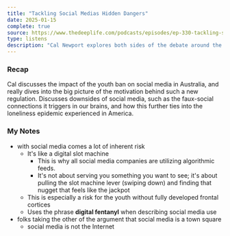 ```yaml
---
title: "Tackling Social Medias Hidden Dangers"
date: 2025-01-15
complete: true
source: https://www.thedeeplife.com/podcasts/episodes/ep-330-tackling-social-medias-hidden-dangers/
type: listens
description: "Cal Newport explores both sides of the debate around the dangers of social media"
---
```


### Recap

Cal discusses the impact of the youth ban on social media in Australia, and really dives into the big picture of the motivation behind such a new regulation. Discusses downsides of social media, such as the faux-social connections it triggers in our brains, and how this further ties into the loneliness epidemic experienced in America.

### My Notes

- with social media comes a lot of inherent risk
  - It's like a digital slot machine
    - This is why all social media companies are utilizing algorithmic feeds.
    - It's not about serving you something you want to see; it's about pulling the slot machine lever (swiping down) and finding that nugget that feels like the jackpot
  - This is especially a risk for the youth without fully developed frontal cortices
  - Uses the phrase **digital fentanyl** when describing social media use
- folks taking the other of the argument that social media is a town square
  - social media is not the Internet
